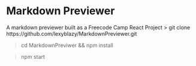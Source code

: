 <h1> Markdown Previewer </h1>
<p>A markdown previewer built as a Freecode Camp React Project</p1>
> git clone https://github.com/lexyblazy/MarkdownPreviewer.git

> cd MarkdownPreviwer && npm install

> npm start
